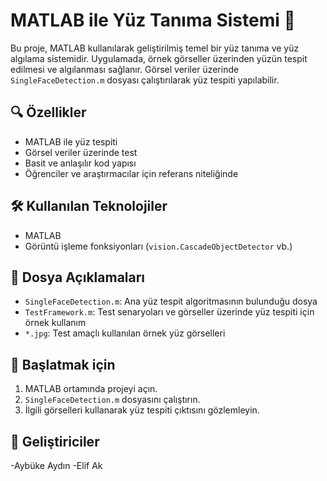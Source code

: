 # MATLAB ile Yüz Tanıma Sistemi 🎯

Bu proje, MATLAB kullanılarak geliştirilmiş temel bir yüz tanıma ve yüz algılama sistemidir. Uygulamada, örnek görseller üzerinden yüzün tespit edilmesi ve algılanması sağlanır. Görsel veriler üzerinde `SingleFaceDetection.m` dosyası çalıştırılarak yüz tespiti yapılabilir.

## 🔍 Özellikler
- MATLAB ile yüz tespiti
- Görsel veriler üzerinde test
- Basit ve anlaşılır kod yapısı
- Öğrenciler ve araştırmacılar için referans niteliğinde

## 🛠️ Kullanılan Teknolojiler
- MATLAB
- Görüntü işleme fonksiyonları (`vision.CascadeObjectDetector` vb.)

## 📂 Dosya Açıklamaları
- `SingleFaceDetection.m`: Ana yüz tespit algoritmasının bulunduğu dosya
- `TestFramework.m`: Test senaryoları ve görseller üzerinde yüz tespiti için örnek kullanım
- `*.jpg`: Test amaçlı kullanılan örnek yüz görselleri

## 🚀 Başlatmak için
1. MATLAB ortamında projeyi açın.
2. `SingleFaceDetection.m` dosyasını çalıştırın.
3. İlgili görselleri kullanarak yüz tespiti çıktısını gözlemleyin.

## 👥 Geliştiriciler
-Aybüke Aydın
-Elif Ak
